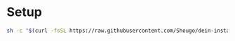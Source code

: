 # Setup

```bash
sh -c "$(curl -fsSL https://raw.githubusercontent.com/Shougo/dein-installer.vim/master/installer.sh)"
```
